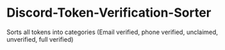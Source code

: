 # Discord-Token-Verification-Sorter
Sorts all tokens into categories (Email verified, phone verified, unclaimed, unverified, full verified)
